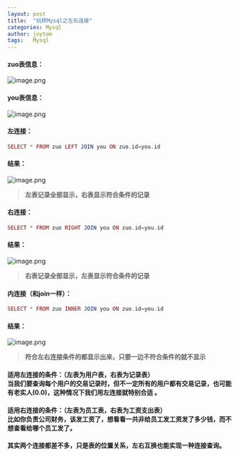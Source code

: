 ```yaml
---
layout: post
title:  "玩转Mysql之左右连接"
categories: Mysql
author: joytom
tags:   Mysql
---
```


#### zuo表信息：<br/>
![image.png](https://upload-images.jianshu.io/upload_images/13570975-c44fa34e541267b4.png?imageMogr2/auto-orient/strip%7CimageView2/2/w/1240)
#### you表信息：<br/>
![image.png](https://upload-images.jianshu.io/upload_images/13570975-1273f2b0f761e565.png?imageMogr2/auto-orient/strip%7CimageView2/2/w/1240)

#### 左连接：
```php
SELECT * FROM zuo LEFT JOIN you ON zuo.id=you.id
```
#### 结果：<br/>
![image.png](https://upload-images.jianshu.io/upload_images/13570975-d1e689da0c9a2db4.png?imageMogr2/auto-orient/strip%7CimageView2/2/w/1240)
>**左表记录全部显示，右表显示符合条件的记录**

#### 右连接：
```php
SELECT * FROM zuo RIGHT JOIN you ON zuo.id=you.id
```
#### 结果：<br/>
![image.png](https://upload-images.jianshu.io/upload_images/13570975-571a98ad9c5fcd53.png?imageMogr2/auto-orient/strip%7CimageView2/2/w/1240)
>**右表记录全部显示，左表显示符合条件的记录**

#### 内连接（和join一样）：
```php
SELECT * FROM zuo INNER JOIN you ON zuo.id=you.id
```
#### 结果：<br/>
![image.png](https://upload-images.jianshu.io/upload_images/13570975-2513681d786a8223.png?imageMogr2/auto-orient/strip%7CimageView2/2/w/1240)

>**符合左右连接条件的都显示出来，只要一边不符合条件的就不显示**

#### 适用左连接的条件：（左表为用户表，右表为记录表）<br/>当我们要查询每个用户的交易记录时，但不一定所有的用户都有交易记录，也可能有老实人(0.0)，这种情况下我们用左连接就特别合适 。

#### 适用右连接的条件：（左表为员工表，右表为工资支出表）<br/>比如你负责公司财务，该发工资了，想看看一共非给员工发工资发了多少钱，而不想查看给哪个员工发了。

#### 其实两个连接都差不多，只是表的位置关系，左右互换也能实现一种连接查询。